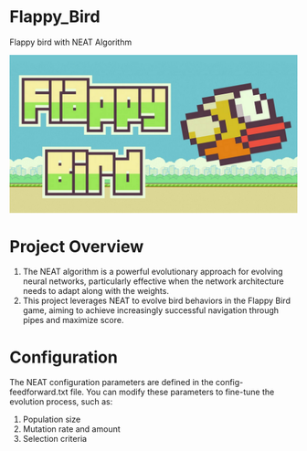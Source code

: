 # Flappy_Bird
Flappy bird with NEAT Algorithm 

![gamelogo](./imgs/1.png)

# Project Overview
1. The NEAT algorithm is a powerful evolutionary approach for evolving neural networks, particularly effective when the network architecture needs to adapt along with the weights.
2. This project leverages NEAT to evolve bird behaviors in the Flappy Bird game, aiming to achieve increasingly successful navigation through pipes and maximize score.


# Configuration

The NEAT configuration parameters are defined in the config-feedforward.txt file. You can modify these parameters to fine-tune the evolution process, such as:
1. Population size
2. Mutation rate and amount
3. Selection criteria
